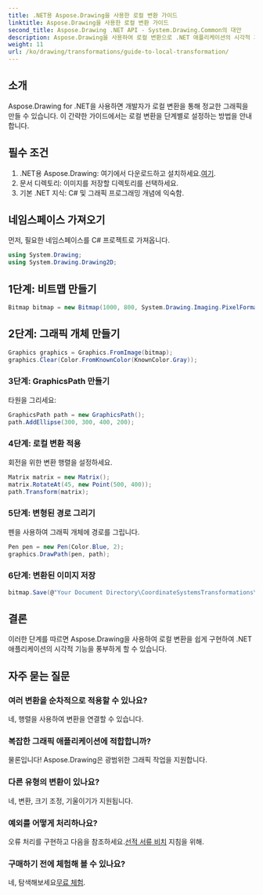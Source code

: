 ```yaml
---
title: .NET용 Aspose.Drawing을 사용한 로컬 변환 가이드
linktitle: Aspose.Drawing을 사용한 로컬 변환 가이드
second_title: Aspose.Drawing .NET API - System.Drawing.Common의 대안
description: Aspose.Drawing을 사용하여 로컬 변환으로 .NET 애플리케이션의 시각적 기능을 향상시키세요. 이 포괄적인 튜토리얼은 변환 행렬을 적용하여 놀라운 그래픽을 만드는 과정을 안내합니다.
weight: 11
url: /ko/drawing/transformations/guide-to-local-transformation/
---
```

## 소개

Aspose.Drawing for .NET을 사용하면 개발자가 로컬 변환을 통해 정교한 그래픽을 만들 수 있습니다. 이 간략한 가이드에서는 로컬 변환을 단계별로 설정하는 방법을 안내합니다.

## 필수 조건

1.  .NET용 Aspose.Drawing: 여기에서 다운로드하고 설치하세요.[여기](https://releases.aspose.com/drawing/net/).
2. 문서 디렉토리: 이미지를 저장할 디렉토리를 선택하세요.
3. 기본 .NET 지식: C# 및 그래픽 프로그래밍 개념에 익숙함.

## 네임스페이스 가져오기

먼저, 필요한 네임스페이스를 C# 프로젝트로 가져옵니다.

```csharp
using System.Drawing;
using System.Drawing.Drawing2D;
```

## 1단계: 비트맵 만들기

```csharp
Bitmap bitmap = new Bitmap(1000, 800, System.Drawing.Imaging.PixelFormat.Format32bppPArgb);
```

## 2단계: 그래픽 개체 만들기

```csharp
Graphics graphics = Graphics.FromImage(bitmap);
graphics.Clear(Color.FromKnownColor(KnownColor.Gray));
```

### 3단계: GraphicsPath 만들기

타원을 그리세요:

```csharp
GraphicsPath path = new GraphicsPath();
path.AddEllipse(300, 300, 400, 200);
```

### 4단계: 로컬 변환 적용

회전을 위한 변환 행렬을 설정하세요.

```csharp
Matrix matrix = new Matrix();
matrix.RotateAt(45, new Point(500, 400));
path.Transform(matrix);
```

### 5단계: 변형된 경로 그리기

펜을 사용하여 그래픽 개체에 경로를 그립니다.

```csharp
Pen pen = new Pen(Color.Blue, 2);
graphics.DrawPath(pen, path);
```

### 6단계: 변환된 이미지 저장

```csharp
bitmap.Save(@"Your Document Directory\CoordinateSystemsTransformations\LocalTransformation_out.png");
```

## 결론

이러한 단계를 따르면 Aspose.Drawing을 사용하여 로컬 변환을 쉽게 구현하여 .NET 애플리케이션의 시각적 기능을 풍부하게 할 수 있습니다.

## 자주 묻는 질문

### 여러 변환을 순차적으로 적용할 수 있나요?  
네, 행렬을 사용하여 변환을 연결할 수 있습니다.

### 복잡한 그래픽 애플리케이션에 적합합니까?  
물론입니다! Aspose.Drawing은 광범위한 그래픽 작업을 지원합니다.

### 다른 유형의 변환이 있나요?  
네, 변환, 크기 조정, 기울이기가 지원됩니다.

### 예외를 어떻게 처리하나요?  
 오류 처리를 구현하고 다음을 참조하세요.[선적 서류 비치](https://reference.aspose.com/drawing/net/) 지침을 위해.

### 구매하기 전에 체험해 볼 수 있나요?  
 네, 탐색해보세요[무료 체험](https://releases.aspose.com/).